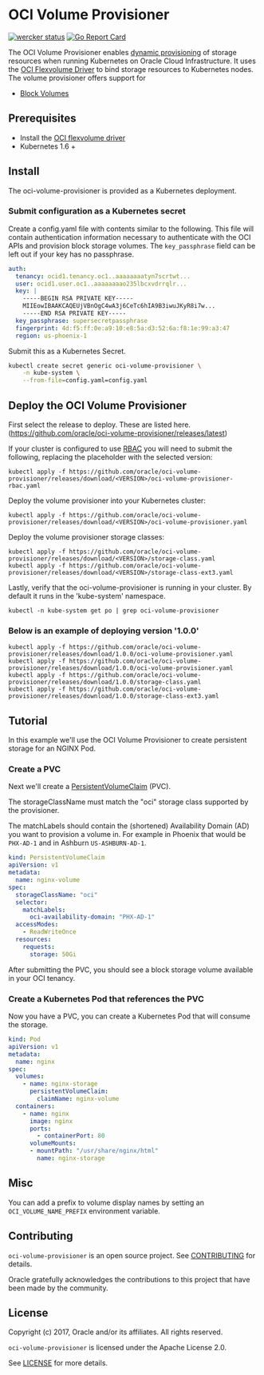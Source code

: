 # OCI Volume Provisioner

[![wercker status](https://app.wercker.com/status/0bb764451c28a60b4260d76754f02118/s/master "wercker status")](https://app.wercker.com/project/byKey/0bb764451c28a60b4260d76754f02118)
[![Go Report Card](https://goreportcard.com/badge/github.com/oracle/oci-volume-provisioner)](https://goreportcard.com/report/github.com/oracle/oci-volume-provisioner)

The OCI Volume Provisioner enables [dynamic provisioning][1] of storage resources when running Kubernetes on Oracle Cloud Infrastructure.
It uses the [OCI Flexvolume Driver][2] to bind storage resources to Kubernetes nodes. The volume provisioner offers support for

* [Block Volumes][5]

## Prerequisites

+ Install the [OCI flexvolume driver][2]
+ Kubernetes 1.6 +

## Install

The oci-volume-provisioner is provided as a Kubernetes deployment.

### Submit configuration as a Kubernetes secret

Create a config.yaml file with contents similar to the following. This file will contain authentication
information necessary to authenticate with the OCI APIs and provision block storage volumes.
The `key_passphrase` field can be left out if your key has no passphrase.

```yaml
auth:
  tenancy: ocid1.tenancy.oc1..aaaaaaaatyn7scrtwt...
  user: ocid1.user.oc1..aaaaaaaao235lbcxvdrrqlr...
  key: |
    -----BEGIN RSA PRIVATE KEY-----
    MIIEowIBAAKCAQEUjVBnOgC4wA3j6CeTc6hIA9B3iwuJKyR8i7w...
    -----END RSA PRIVATE KEY-----
  key_passphrase: supersecretpassphrase
  fingerprint: 4d:f5:ff:0e:a9:10:e8:5a:d3:52:6a:f8:1e:99:a3:47
  region: us-phoenix-1

````

Submit this as a Kubernetes Secret.

```bash
kubectl create secret generic oci-volume-provisioner \
    -n kube-system \
    --from-file=config.yaml=config.yaml
```

## Deploy the OCI Volume Provisioner

First select the release to deploy. These are listed here. (https://github.com/oracle/oci-volume-provisioner/releases/latest)

If your cluster is configured to use [RBAC][3] you will need to submit the following, replacing the <VERSION> placeholder with the selected version:

```
kubectl apply -f https://github.com/oracle/oci-volume-provisioner/releases/download/<VERSION>/oci-volume-provisioner-rbac.yaml
```

Deploy the volume provisioner into your Kubernetes cluster:

```
kubectl apply -f https://github.com/oracle/oci-volume-provisioner/releases/download/<VERSION>/oci-volume-provisioner.yaml
```

Deploy the volume provisioner storage classes:

```
kubectl apply -f https://github.com/oracle/oci-volume-provisioner/releases/download/<VERSION>/storage-class.yaml
kubectl apply -f https://github.com/oracle/oci-volume-provisioner/releases/download/<VERSION>/storage-class-ext3.yaml

```

Lastly, verify that the oci-volume-provisioner is running in your cluster. By default it runs in the 'kube-system' namespace.

```
kubectl -n kube-system get po | grep oci-volume-provisioner
```

### Below is an example of deploying version '1.0.0'

```
kubectl apply -f https://github.com/oracle/oci-volume-provisioner/releases/download/1.0.0/oci-volume-provisioner.yaml
kubectl apply -f https://github.com/oracle/oci-volume-provisioner/releases/download/1.0.0/oci-volume-provisioner.yaml
kubectl apply -f https://github.com/oracle/oci-volume-provisioner/releases/download/1.0.0/storage-class.yaml
kubectl apply -f https://github.com/oracle/oci-volume-provisioner/releases/download/1.0.0/storage-class-ext3.yaml

```

## Tutorial

In this example we'll use the OCI Volume Provisioner to create persistent storage for an NGINX Pod.

### Create a PVC

Next we'll create a [PersistentVolumeClaim][4] (PVC).

The storageClassName must match the "oci" storage class supported by the provisioner.

The matchLabels should contain the (shortened) Availability Domain (AD) you want to provision a volume in.
For example in Phoenix that would be `PHX-AD-1` and in Ashburn `US-ASHBURN-AD-1`.

```yaml
kind: PersistentVolumeClaim
apiVersion: v1
metadata:
  name: nginx-volume
spec:
  storageClassName: "oci"
  selector:
    matchLabels:
      oci-availability-domain: "PHX-AD-1"
  accessModes:
    - ReadWriteOnce
  resources:
    requests:
      storage: 50Gi
```

After submitting the PVC, you should see a block storage volume available in your OCI tenancy.

### Create a Kubernetes Pod that references the PVC

Now you have a PVC, you can create a Kubernetes Pod that will consume the storage.

```yaml
kind: Pod
apiVersion: v1
metadata:
  name: nginx
spec:
  volumes:
    - name: nginx-storage
      persistentVolumeClaim:
        claimName: nginx-volume
  containers:
    - name: nginx
      image: nginx
      ports:
        - containerPort: 80
      volumeMounts:
      - mountPath: "/usr/share/nginx/html"
        name: nginx-storage
```

## Misc

You can add a prefix to volume display names by setting an `OCI_VOLUME_NAME_PREFIX` environment variable.

## Contributing

`oci-volume-provisioner` is an open source project. See [CONTRIBUTING](CONTRIBUTING.md) for
details.

Oracle gratefully acknowledges the contributions to this project that have been made
by the community.

## License

Copyright (c) 2017, Oracle and/or its affiliates. All rights reserved.

`oci-volume-provisioner` is licensed under the Apache License 2.0.

See [LICENSE](LICENSE) for more details.

[1]: http://blog.kubernetes.io/2016/10/dynamic-provisioning-and-storage-in-kubernetes.html
[2]: https://github.com/oracle/oci-flexvolume-driver
[3]: https://kubernetes.io/docs/admin/authorization/rbac/
[4]: https://kubernetes.io/docs/concepts/storage/persistent-volumes/#persistentvolumeclaims
[5]: https://docs.us-phoenix-1.oraclecloud.com/Content/Block/Concepts/overview.htm
